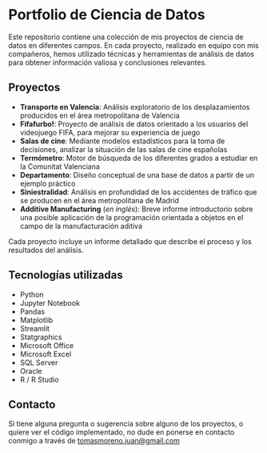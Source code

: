 # Portfolio de Ciencia de Datos
Este repositorio contiene una colección de mis proyectos de ciencia de datos en diferentes campos. 
En cada proyecto, realizado en equipo con mis compañeros, hemos utilizado técnicas y herramientas de análisis de datos para obtener información valiosa y conclusiones relevantes.

## Proyectos
+ **Transporte en Valencia**: Análisis exploratorio de los desplazamientos producidos en el área metropolitana de Valencia
+ **Fifafurbo!**: Proyecto de análisis de datos orientado a los usuarios del videojuego FIFA, para mejorar su experiencia de juego
+ **Salas de cine**: Mediante modelos estadísticos para la toma de decisiones, analizar la situación de las salas de cine españolas
+ **Termómetro**: Motor de búsqueda de los diferentes grados a estudiar en la Comunitat Valenciana
+ **Departamento**: Diseño conceptual de una base de datos a partir de un ejemplo práctico
+ **Siniestralidad**: Análisis en profundidad de los accidentes de tráfico que se producen en el área metropolitana de Madrid
+ **Additive Manufacturing** (*en inglés*): Breve informe introductorio sobre una posible aplicación de la programación orientada a objetos en el campo de la manufacturación aditiva

Cada proyecto incluye un informe detallado que describe el proceso y los resultados del análisis.

## Tecnologías utilizadas
+ Python
+ Jupyter Notebook
+ Pandas
+ Matplotlib
+ Streamlit
+ Statgraphics
+ Microsoft Office
+ Microsoft Excel
+ SQL Server
+ Oracle
+ R / R Studio


## Contacto
Si tiene alguna pregunta o sugerencia sobre alguno de los proyectos, o quiere ver el código implementado, no dude en ponerse en contacto conmigo a través de tomasmoreno.juan@gmail.com
